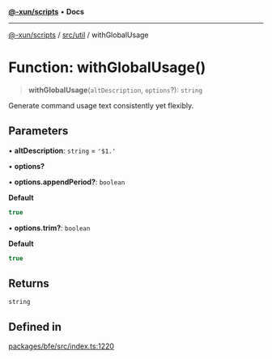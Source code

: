 [**@-xun/scripts**](../../../README.md) • **Docs**

***

[@-xun/scripts](../../../README.md) / [src/util](../README.md) / withGlobalUsage

# Function: withGlobalUsage()

> **withGlobalUsage**(`altDescription`, `options`?): `string`

Generate command usage text consistently yet flexibly.

## Parameters

• **altDescription**: `string` = `'$1.'`

• **options?**

• **options.appendPeriod?**: `boolean`

**Default**

```ts
true
```

• **options.trim?**: `boolean`

**Default**

```ts
true
```

## Returns

`string`

## Defined in

[packages/bfe/src/index.ts:1220](https://github.com/Xunnamius/xscripts/blob/f84693679e326b03b40dc7577e79e1f4160b286e/packages/bfe/src/index.ts#L1220)
